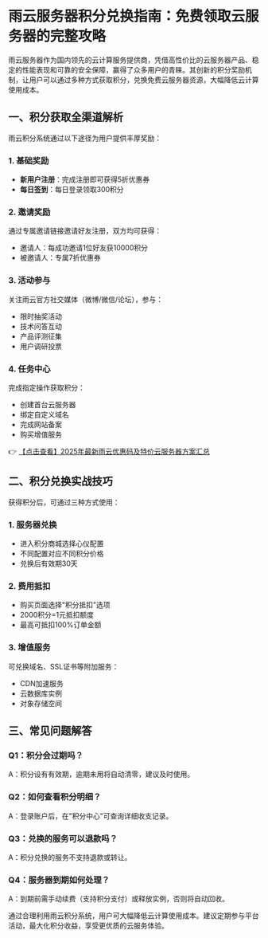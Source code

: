 # 雨云服务器积分兑换指南：免费领取云服务器的完整攻略

雨云服务器作为国内领先的云计算服务提供商，凭借高性价比的云服务器产品、稳定的性能表现和可靠的安全保障，赢得了众多用户的青睐。其创新的积分奖励机制，让用户可以通过多种方式获取积分，兑换免费云服务器资源，大幅降低云计算使用成本。

## 一、积分获取全渠道解析

雨云积分系统通过以下途径为用户提供丰厚奖励：

### 1. 基础奖励
- **新用户注册**：完成注册即可获得5折优惠券
- **每日签到**：每日登录领取300积分

### 2. 邀请奖励
通过专属邀请链接邀请好友注册，双方均可获得：
- 邀请人：每成功邀请1位好友获10000积分
- 被邀请人：专属7折优惠券

### 3. 活动参与
关注雨云官方社交媒体（微博/微信/论坛），参与：
- 限时抽奖活动
- 技术问答互动
- 产品评测征集
- 用户调研投票

### 4. 任务中心
完成指定操作获取积分：
- 创建首台云服务器
- 绑定自定义域名
- 完成网站备案
- 购买增值服务

👉 [【点击查看】2025年最新雨云优惠码及特价云服务器方案汇总](https://bit.ly/RainYun)

## 二、积分兑换实战技巧

获得积分后，可通过三种方式使用：

### 1. 服务器兑换
- 进入积分商城选择心仪配置
- 不同配置对应不同积分价格
- 兑换后有效期30天

### 2. 费用抵扣
- 购买页面选择"积分抵扣"选项
- 2000积分=1元抵扣额度
- 最高可抵扣100%订单金额

### 3. 增值服务
可兑换域名、SSL证书等附加服务：
- CDN加速服务
- 云数据库实例
- 对象存储空间

## 三、常见问题解答

### Q1：积分会过期吗？
A：积分设有有效期，逾期未用将自动清零，建议及时使用。

### Q2：如何查看积分明细？
A：登录账户后，在"积分中心"可查询详细收支记录。

### Q3：兑换的服务可以退款吗？
A：积分兑换的服务不支持退款或转让。

### Q4：服务器到期如何处理？
A：到期前需手动续费（支持积分支付）或释放实例，否则将自动回收。

通过合理利用雨云积分系统，用户可大幅降低云计算使用成本。建议定期参与平台活动，最大化积分收益，享受更优质的云服务体验。